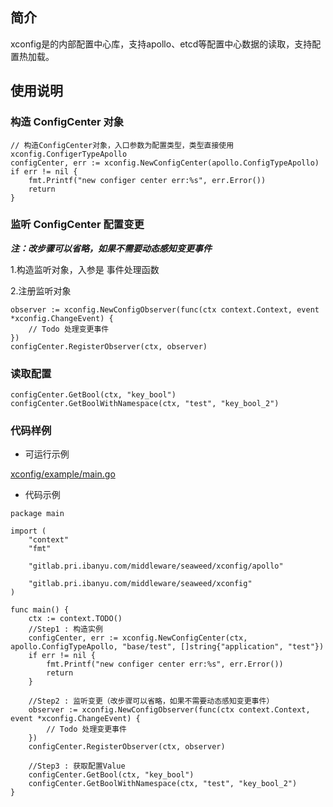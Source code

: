 ## 简介
xconfig是的内部配置中心库，支持apollo、etcd等配置中心数据的读取，支持配置热加载。

## 使用说明

### 构造 ConfigCenter 对象 

```golang
// 构造ConfigCenter对象，入口参数为配置类型，类型直接使用xconfig.ConfigerTypeApollo
configCenter, err := xconfig.NewConfigCenter(apollo.ConfigTypeApollo)
if err != nil {
	fmt.Printf("new configer center err:%s", err.Error())
	return
}
```

### 监听 ConfigCenter 配置变更
***注：改步骤可以省略，如果不需要动态感知变更事件***

1.构造监听对象，入参是 事件处理函数

2.注册监听对象

```golang
observer := xconfig.NewConfigObserver(func(ctx context.Context, event *xconfig.ChangeEvent) {
   	// Todo 处理变更事件
})
configCenter.RegisterObserver(ctx, observer)
```

### 读取配置

```golang
configCenter.GetBool(ctx, "key_bool")
configCenter.GetBoolWithNamespace(ctx, "test", "key_bool_2")
```


### 代码样例

* 可运行示例

[xconfig/example/main.go](xconfig/example/main.go)

* 代码示例

```golang
package main

import (
	"context"
	"fmt"

	"gitlab.pri.ibanyu.com/middleware/seaweed/xconfig/apollo"

	"gitlab.pri.ibanyu.com/middleware/seaweed/xconfig"
)

func main() {
	ctx := context.TODO()
	//Step1 : 构造实例
	configCenter, err := xconfig.NewConfigCenter(ctx, apollo.ConfigTypeApollo, "base/test", []string{"application", "test"})
	if err != nil {
		fmt.Printf("new configer center err:%s", err.Error())
		return
	}
	
	//Step2 : 监听变更（改步骤可以省略，如果不需要动态感知变更事件）
	observer := xconfig.NewConfigObserver(func(ctx context.Context, event *xconfig.ChangeEvent) {
		// Todo 处理变更事件
	})
	configCenter.RegisterObserver(ctx, observer)

	//Step3 : 获取配置Value
	configCenter.GetBool(ctx, "key_bool")
	configCenter.GetBoolWithNamespace(ctx, "test", "key_bool_2")
}
```
